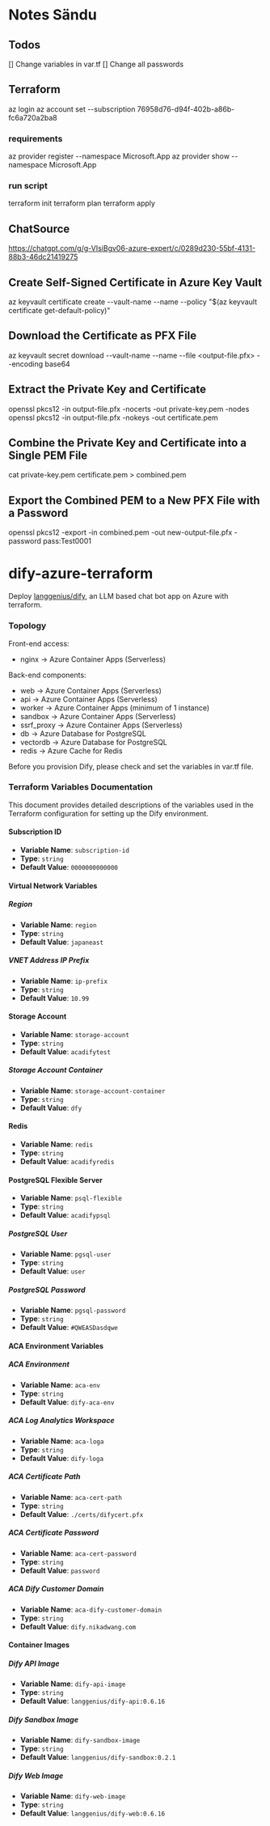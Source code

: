 # Notes Sändu

## Todos
[] Change variables in var.tf
[] Change all passwords

## Terraform
az login
az account set --subscription 76958d76-d94f-402b-a86b-fc6a720a2ba8

### requirements
az provider register --namespace Microsoft.App
az provider show --namespace Microsoft.App

### run script
terraform init
terraform plan
terraform apply

## ChatSource
https://chatgpt.com/g/g-VIsiBgv06-azure-expert/c/0289d230-55bf-4131-88b3-46dc21419275

## Create Self-Signed Certificate in Azure Key Vault
az keyvault certificate create --vault-name <your-key-vault-name> --name <certificate-name> --policy "$(az keyvault certificate get-default-policy)"

## Download the Certificate as PFX File
az keyvault secret download --vault-name <your-key-vault-name> --name <certificate-name> --file <output-file.pfx> --encoding base64

## Extract the Private Key and Certificate
openssl pkcs12 -in output-file.pfx -nocerts -out private-key.pem -nodes
openssl pkcs12 -in output-file.pfx -nokeys -out certificate.pem

## Combine the Private Key and Certificate into a Single PEM File
cat private-key.pem certificate.pem > combined.pem

## Export the Combined PEM to a New PFX File with a Password
openssl pkcs12 -export -in combined.pem -out new-output-file.pfx -password pass:Test0001

# dify-azure-terraform
Deploy [langgenius/dify](https://github.com/langgenius/dify), an LLM based chat bot app on Azure with terraform.

### Topology
Front-end access:
- nginx -> Azure Container Apps (Serverless)

Back-end components:
- web -> Azure Container Apps (Serverless)
- api -> Azure Container Apps (Serverless)
- worker -> Azure Container Apps (minimum of 1 instance)
- sandbox -> Azure Container Apps (Serverless)
- ssrf_proxy -> Azure Container Apps (Serverless)
- db -> Azure Database for PostgreSQL
- vectordb -> Azure Database for PostgreSQL
- redis -> Azure Cache for Redis

Before you provision Dify, please check and set the variables in var.tf file.

### Terraform Variables Documentation

This document provides detailed descriptions of the variables used in the Terraform configuration for setting up the Dify environment.

#### Subscription ID

- **Variable Name**: `subscription-id`
- **Type**: `string`
- **Default Value**: `0000000000000`

#### Virtual Network Variables

##### Region

- **Variable Name**: `region`
- **Type**: `string`
- **Default Value**: `japaneast`

##### VNET Address IP Prefix

- **Variable Name**: `ip-prefix`
- **Type**: `string`
- **Default Value**: `10.99`

#### Storage Account

- **Variable Name**: `storage-account`
- **Type**: `string`
- **Default Value**: `acadifytest`

##### Storage Account Container

- **Variable Name**: `storage-account-container`
- **Type**: `string`
- **Default Value**: `dfy`

#### Redis

- **Variable Name**: `redis`
- **Type**: `string`
- **Default Value**: `acadifyredis`

#### PostgreSQL Flexible Server

- **Variable Name**: `psql-flexible`
- **Type**: `string`
- **Default Value**: `acadifypsql`

##### PostgreSQL User

- **Variable Name**: `pgsql-user`
- **Type**: `string`
- **Default Value**: `user`

##### PostgreSQL Password

- **Variable Name**: `pgsql-password`
- **Type**: `string`
- **Default Value**: `#QWEASDasdqwe`

#### ACA Environment Variables

##### ACA Environment

- **Variable Name**: `aca-env`
- **Type**: `string`
- **Default Value**: `dify-aca-env`

##### ACA Log Analytics Workspace

- **Variable Name**: `aca-loga`
- **Type**: `string`
- **Default Value**: `dify-loga`

##### ACA Certificate Path

- **Variable Name**: `aca-cert-path`
- **Type**: `string`
- **Default Value**: `./certs/difycert.pfx`

##### ACA Certificate Password

- **Variable Name**: `aca-cert-password`
- **Type**: `string`
- **Default Value**: `password`

##### ACA Dify Customer Domain

- **Variable Name**: `aca-dify-customer-domain`
- **Type**: `string`
- **Default Value**: `dify.nikadwang.com`

#### Container Images

##### Dify API Image

- **Variable Name**: `dify-api-image`
- **Type**: `string`
- **Default Value**: `langgenius/dify-api:0.6.16`

##### Dify Sandbox Image

- **Variable Name**: `dify-sandbox-image`
- **Type**: `string`
- **Default Value**: `langgenius/dify-sandbox:0.2.1`

##### Dify Web Image

- **Variable Name**: `dify-web-image`
- **Type**: `string`
- **Default Value**: `langgenius/dify-web:0.6.16`